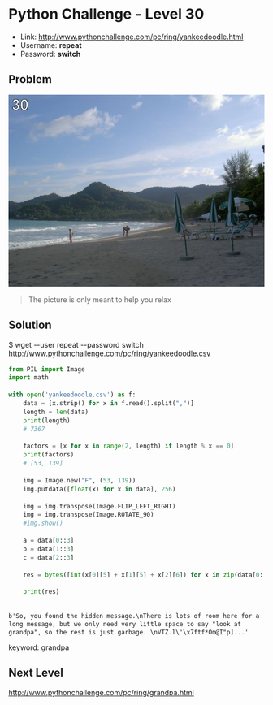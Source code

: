 # Python Challenge - Level 30

- Link: http://www.pythonchallenge.com/pc/ring/yankeedoodle.html
- Username: **repeat**
- Password: **switch**

## Problem

![](src/level_30/yankeedoodle.jpg)

> The picture is only meant to help you relax

## Solution

$ wget --user repeat --password switch http://www.pythonchallenge.com/pc/ring/yankeedoodle.csv


```python
from PIL import Image
import math

with open('yankeedoodle.csv') as f:
    data = [x.strip() for x in f.read().split(",")]
    length = len(data)
    print(length)
    # 7367

    factors = [x for x in range(2, length) if length % x == 0]
    print(factors)
    # [53, 139]

    img = Image.new("F", (53, 139))
    img.putdata([float(x) for x in data], 256)

    img = img.transpose(Image.FLIP_LEFT_RIGHT)
    img = img.transpose(Image.ROTATE_90)
    #img.show()
    
    a = data[0::3]
    b = data[1::3]
    c = data[2::3]

    res = bytes([int(x[0][5] + x[1][5] + x[2][6]) for x in zip(data[0::3], data[1::3], data[2::3])])

    print(res)
    
```

```
b'So, you found the hidden message.\nThere is lots of room here for a long message, but we only need very little space to say "look at grandpa", so the rest is just garbage. \nVTZ.l\'\x7ftf*Om@I"p]...'
```

keyword: grandpa

## Next Level

http://www.pythonchallenge.com/pc/ring/grandpa.html

<div class="ad">
<script src='//z-na.amazon-adsystem.com/widgets/onejs?MarketPlace=US&amp;adInstanceId=0f3c2d71-0c18-4aca-be44-ba6e8892af33&amp;storeId=xstore0b-20'></script> 
</div>  